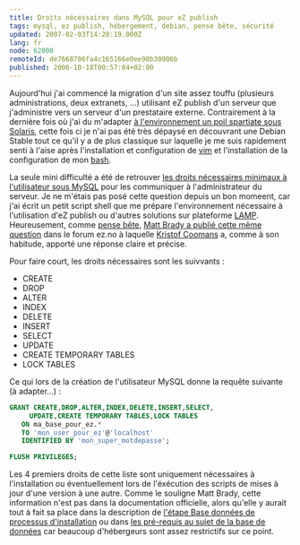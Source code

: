 ```yaml
---
title: Droits nécessaires dans MySQL pour eZ publish
tags: mysql, ez publish, hébergement, debian, pense bête, sécurité
updated: 2007-02-03T14:28:19.000Z
lang: fr
node: 62000
remoteId: de7668706fa4c165166e0ee98b30906b
published: 2006-10-18T00:57:04+02:00
---
```

 
Aujourd'hui j'ai commencé la migration d'un site assez touffu (plusieurs administrations, deux extranets, ...) utilisant eZ publish d'un serveur que j'administre vers un serveur d'un prestataire externe. Contrairement à la dernière fois où j'ai du m'adapter [à l'environnement un poil spartiate sous Solaris](/post/solaris-et-les-outils-gnu), cette fois ci je n'ai pas été très dépaysé en découvrant une Debian Stable tout ce qu'il y a de plus classique sur laquelle je me suis rapidement senti à l'aise après l'installation et configuration de [vim](http://pwet.fr/man/linux/commandes/vim) et l'installation de la configuration de mon [bash](http://pwet.fr/man/linux/commandes/bash).

 
La seule mini difficulté a été de retrouver [les droits nécessaires minimaux à l'utilisateur sous MySQL](http://dev.mysql.com/doc/refman/5.0/fr/privileges-provided.html) pour les communiquer à l'administrateur du serveur. Je ne m'étais pas posé cette question depuis un bon momeent, car j'ai écrit un petit script shell que me prépare l'environnement nécessaire à l'utilisation d'eZ publish ou d'autres solutions sur plateforme [LAMP](http://fr.wikipedia.org/wiki/LAMP). Heureusement, comme [pense bête](), [Matt Brady a publié cette même question](http://ez.no/community/forum/install_configuration/mysql_database_privileges) dans le forum ez.no à laquelle [Kristof Coomans](http://blog.coomanskristof.be/) a, comme à son habitude, apporté une réponse claire et précise.

 
Pour faire court, les droits nécessaires sont les suivvants :

 * CREATE
 * DROP
 * ALTER
 * INDEX
 * DELETE
 * INSERT
 * SELECT
 * UPDATE
 * CREATE TEMPORARY TABLES
 * LOCK TABLES
 
Ce qui lors de la création de l'utilisateur MySQL donne la requête suivante (à adapter...) :

 ``` sql
GRANT CREATE,DROP,ALTER,INDEX,DELETE,INSERT,SELECT,
      UPDATE,CREATE TEMPORARY TABLES,LOCK TABLES
    ON ma_base_pour_ez.*
    TO 'mon_user_pour_ez'@'localhost'
    IDENTIFIED BY 'mon_super_motdepasse';

FLUSH PRIVILEGES;
```

 
Les 4 premiers droits de cette liste sont uniquement nécessaires à l'installation ou éventuellement lors de l'éxécution des scripts de mises à jour d'une version à une autre. Comme le souligne Matt Brady, cette information n'est pas dans la documentation officielle, alors qu'elle y aurait tout à fait sa place dans la description de [l'étape Base données de processus d'installation](http://ez.no/doc/ez_publish/technical_manual/3_8/installation/the_setup_wizard#eztoc23395_5) ou dans [les pré-requis au sujet de la base de données](http://ez.no/doc/ez_publish/technical_manual/3_8/installation/normal_installation/requirements_for_doing_a_normal_installation#eztoc23485_3) car beaucoup d'hébergeurs sont assez restrictifs sur ce point.

